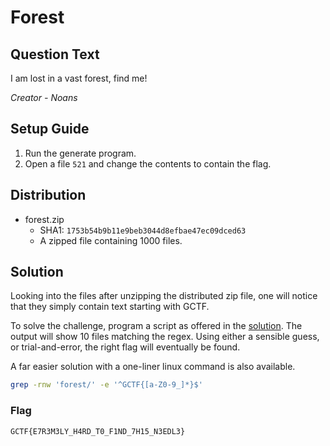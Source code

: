 # Forest

## Question Text

I am lost in a vast forest, find me!

*Creator - Noans*

## Setup Guide
1. Run the generate program.
2. Open a file `521` and change the contents to contain the flag.

## Distribution
- forest.zip
    - SHA1: `1753b54b9b11e9beb3044d8efbae47ec09dced63`
    - A zipped file containing 1000 files.

## Solution
Looking into the files after unzipping the distributed zip file, one will notice that they simply contain text starting with GCTF.

To solve the challenge, program a script as offered in the [solution](../solution/Solution.java). The output will show 10 files matching the regex. Using either a sensible guess, or trial-and-error, the right flag will eventually be found.

A far easier solution with a one-liner linux command is also available.
``` sh
grep -rnw 'forest/' -e '^GCTF{[a-Z0-9_]*}$'
```

### Flag
`GCTF{E7R3M3LY_H4RD_T0_F1ND_7H15_N3EDL3}`
